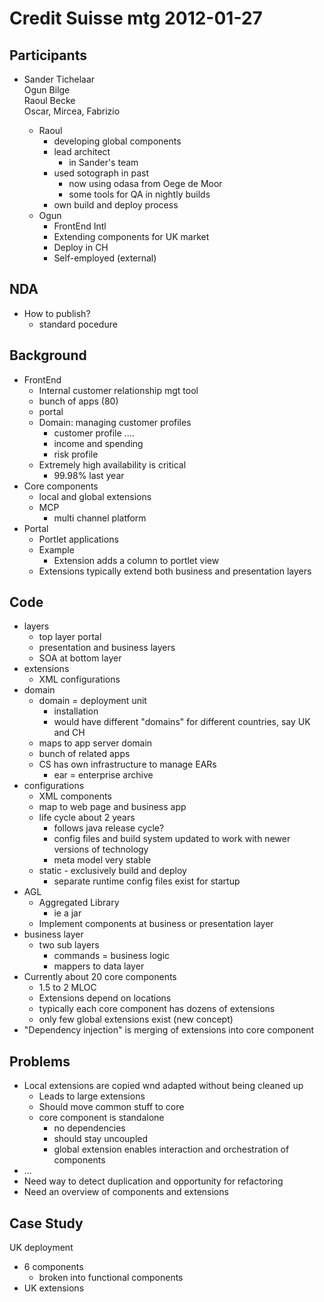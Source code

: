 # Credit Suisse mtg 2012-01-27  
  
## Participants  
  
* Sander Tichelaar  
    Ogun Bilge  
    Raoul Becke  
    Oscar, Mircea, Fabrizio  
  
    * Raoul  
        * developing global components  
        * lead architect  
            * in Sander's team  
        * used sotograph in past  
            * now using odasa from Oege de Moor  
            * some tools for QA in nightly builds  
        * own build and deploy process  
    * Ogun  
        * FrontEnd Intl  
        * Extending components for UK market  
        * Deploy in CH  
        * Self-employed (external)  
  
## NDA  
  
* How to publish?  
    * standard pocedure  
  
## Background  
  
* FrontEnd  
    * Internal customer relationship mgt tool  
    * bunch of apps (80)  
    * portal  
    * Domain: managing customer profiles  
        * customer profile ....  
        * income and spending  
        * risk profile  
    * Extremely high availability is critical  
        * 99.98% last year  
* Core components  
    * local and global extensions  
    * MCP  
        * multi channel platform  
* Portal  
    * Portlet applications  
    * Example  
        * Extension adds a column to portlet view  
    * Extensions typically extend both business and presentation layers  
  
## Code  
  
* layers  
    * top layer portal  
    * presentation and business layers  
    * SOA at bottom layer  
* extensions  
    * XML configurations  
* domain  
    * domain = deployment unit  
        * installation  
        * would have different "domains" for different countries, say UK and CH  
    * maps to app server domain  
    * bunch of related apps  
    * CS has own infrastructure to manage EARs  
        * ear = enterprise archive  
* configurations  
    * XML components  
    * map to web page and business app  
    * life cycle about 2 years  
        * follows java release cycle?  
        * config files and build system updated to work with newer versions of technology  
        * meta model very stable  
    * static - exclusively build and deploy  
        * separate runtime config files exist for startup  
* AGL  
    * Aggregated Library  
        * ie a jar  
    * Implement components at business or presentation layer  
* business layer  
    * two sub layers  
        * commands = business logic  
        * mappers to data layer  
* Currently about 20 core components  
    * 1.5 to 2 MLOC  
    * Extensions depend on locations  
    * typically each core component has dozens of extensions  
    * only few global extensions exist (new concept)  
* "Dependency injection" is merging of extensions into core component  
  
## Problems  
  
* Local extensions are copied wnd adapted without being cleaned up  
    * Leads to large extensions  
    * Should move common stuff to core  
    * core component is standalone  
        * no dependencies  
        * should stay uncoupled  
        * global extension enables interaction and orchestration of components  
* …  
* Need way to detect duplication and opportunity for refactoring  
* Need an overview of components and extensions  
  
## Case Study  
  
UK deployment  
  
* 6 components  
    * broken into functional components  
* UK extensions  
